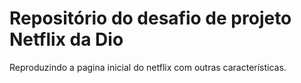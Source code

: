 # Repositório do desafio de projeto Netflix da Dio
Reproduzindo a pagina inicial do netflix com outras características.
